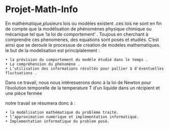 # Projet-Math-Info
En mathématique,plusieurs lois ou modèles existent .ces lois ne sont en fin de compte que la modélisation de phénomènes physique chimique ou mécanique tel que  ‘la loi de comportement’ .
Toujous en cherchant  à comprendre ces phenomenes, des equations sont posés et etudiés. C’est  ainsi que se deroule le processue de creation de modeles mathematiques.
le but de la modelisation est  principlalement : 

    • la prévision du comportement du modèle étudié dans le temps .
    • La compréhension du phénomène .
    • L’utilisation des informations récoltés pour pallier à d'éventuelles fluctuations .
Dans ce travail, nous nous intéresserons donc à la loi de Newton pour l’évolution temporelle de la temperature T d’un liquide dans un récipient et une pièce fermée 

notre travail se résumera donc à :

    • la modélisation mathématique du problème traité.
    • l’approximation numérique et implementation informatique.
    • Implementation informatique du problem posé.
